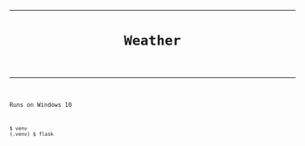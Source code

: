 <hr>
<div align="center">
	<h1><code>Weather<code></h1>
</div>
<hr>

Runs on Windows 10

```shell
$ venv
(.venv) $ flask
```
